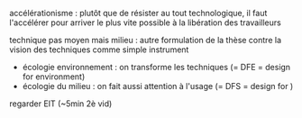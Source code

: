 accélérationisme : plutôt que de résister au tout technologique, il faut
l'accélérer pour arriver le plus vite possible à la libération des
travailleurs

technique pas moyen mais milieu : autre formulation de la thèse contre la
vision des techniques comme simple instrument

- écologie environnement : on transforme les techniques
    (= DFE = design for environment)
- écologie du milieu : on fait aussi attention à l'usage
    (= DFS = design for )

regarder EIT (~5min 2è vid)

